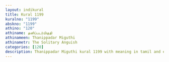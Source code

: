 ```yaml
---
layout: indikural
title: Kural 1199
kuralno: "1199"
abskno: "1199"
athino: "120"
athiname: தனிப்படர்மிகுதி
athinameen: Thanippadar Miguthi
athinametr: The Solitary Anguish
categories: [120]
description: Thanippadar Miguthi kural 1199 with meaning in tamil and english 
---
```


